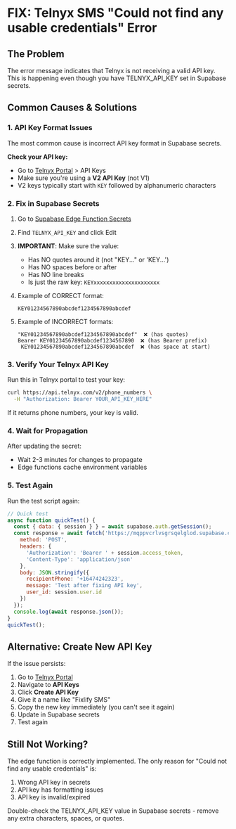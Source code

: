 # FIX: Telnyx SMS "Could not find any usable credentials" Error

## The Problem
The error message indicates that Telnyx is not receiving a valid API key. This is happening even though you have TELNYX_API_KEY set in Supabase secrets.

## Common Causes & Solutions

### 1. API Key Format Issues
The most common cause is incorrect API key format in Supabase secrets.

**Check your API key:**
- Go to [Telnyx Portal](https://portal.telnyx.com) > API Keys
- Make sure you're using a **V2 API Key** (not V1)
- V2 keys typically start with `KEY` followed by alphanumeric characters

### 2. Fix in Supabase Secrets

1. Go to [Supabase Edge Function Secrets](https://supabase.com/dashboard/project/mqppvcrlvsgrsqelglod/functions/secrets)

2. Find `TELNYX_API_KEY` and click Edit

3. **IMPORTANT**: Make sure the value:
   - Has NO quotes around it (not "KEY..." or 'KEY...')
   - Has NO spaces before or after
   - Has NO line breaks
   - Is just the raw key: `KEYxxxxxxxxxxxxxxxxxxxxx`

4. Example of CORRECT format:
   ```
   KEY01234567890abcdef1234567890abcdef
   ```

5. Example of INCORRECT formats:
   ```
   "KEY01234567890abcdef1234567890abcdef"  ❌ (has quotes)
   Bearer KEY01234567890abcdef1234567890  ❌ (has Bearer prefix)
    KEY01234567890abcdef1234567890abcdef  ❌ (has space at start)
   ```

### 3. Verify Your Telnyx API Key

Run this in Telnyx portal to test your key:
```bash
curl https://api.telnyx.com/v2/phone_numbers \
  -H "Authorization: Bearer YOUR_API_KEY_HERE"
```

If it returns phone numbers, your key is valid.

### 4. Wait for Propagation
After updating the secret:
- Wait 2-3 minutes for changes to propagate
- Edge functions cache environment variables

### 5. Test Again
Run the test script again:
```javascript
// Quick test
async function quickTest() {
  const { data: { session } } = await supabase.auth.getSession();
  const response = await fetch('https://mqppvcrlvsgrsqelglod.supabase.co/functions/v1/telnyx-sms', {
    method: 'POST',
    headers: {
      'Authorization': 'Bearer ' + session.access_token,
      'Content-Type': 'application/json'
    },
    body: JSON.stringify({
      recipientPhone: '+16474242323',
      message: 'Test after fixing API key',
      user_id: session.user.id
    })
  });
  console.log(await response.json());
}
quickTest();
```

## Alternative: Create New API Key

If the issue persists:

1. Go to [Telnyx Portal](https://portal.telnyx.com)
2. Navigate to **API Keys**
3. Click **Create API Key**
4. Give it a name like "Fixlify SMS"
5. Copy the new key immediately (you can't see it again)
6. Update in Supabase secrets
7. Test again

## Still Not Working?

The edge function is correctly implemented. The only reason for "Could not find any usable credentials" is:
1. Wrong API key in secrets
2. API key has formatting issues
3. API key is invalid/expired

Double-check the TELNYX_API_KEY value in Supabase secrets - remove any extra characters, spaces, or quotes.
